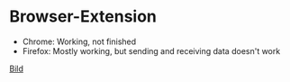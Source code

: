 # Browser-Extension

- Chrome: Working, not finished
- Firefox: Mostly working, but sending and receiving data doesn't work

[Bild](https://image.prntscr.com/image/HiRhWz2GTHyVu0foqUFZhw.png)
